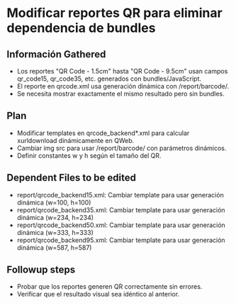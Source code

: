 # Modificar reportes QR para eliminar dependencia de bundles

## Información Gathered
- Los reportes "QR Code - 1.5cm" hasta "QR Code - 9.5cm" usan campos qr_code15, qr_code35, etc. generados con bundles/JavaScript.
- El reporte en qrcode.xml usa generación dinámica con /report/barcode/.
- Se necesita mostrar exactamente el mismo resultado pero sin bundles.

## Plan
- Modificar templates en qrcode_backend*.xml para calcular xurldownload dinámicamente en QWeb.
- Cambiar img src para usar /report/barcode/ con parámetros dinámicos.
- Definir constantes w y h según el tamaño del QR.

## Dependent Files to be edited
- report/qrcode_backend15.xml: Cambiar template para usar generación dinámica (w=100, h=100)
- report/qrcode_backend35.xml: Cambiar template para usar generación dinámica (w=234, h=234)
- report/qrcode_backend50.xml: Cambiar template para usar generación dinámica (w=333, h=333)
- report/qrcode_backend95.xml: Cambiar template para usar generación dinámica (w=587, h=587)

## Followup steps
- Probar que los reportes generen QR correctamente sin errores.
- Verificar que el resultado visual sea idéntico al anterior.
